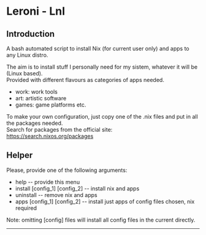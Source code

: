 # Leroni - LnI
## Introduction
A bash automated script to install Nix (for current user only) and apps to any Linux distro.

The aim is to install stuff I personally need for my sistem, whatever it will be (Linux based).  
Provided with different flavours as categories of apps needed.

- work: work tools
- art: artistic software
- games: game platforms
etc.

To make your own configuration, just copy one of the .nix files and put in all the packages needed.  
Search for packages from the official site: https://search.nixos.org/packages 


## Helper
Please, provide one of the following arguments:
+ help 					-- provide this menu
+ install [config_1] [config_2] 	-- install nix and apps
+ uninstall 				-- remove nix and apps
+ apps [config_1] [config_2]		-- install just apps of config files chosen, nix required

Note: omitting [config] files will install all config files in the current directly.

------------------------------------------------------------------------------
